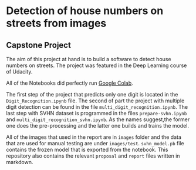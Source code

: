 # Detection of house numbers on streets from images

## Capstone Project

The aim of this project at hand is to build a software to detect house numbers on streets. The project was featured in the Deep Learning course of Udacity.

All of the Notebooks did perfectly run [Google Colab](<https://colab.research.google.com/>).

The first step of the project that predicts only one digit is located in the `Digit_Recognition.ipynb` file. The second of part the project with multiple digit detection can be found in the file `multi_digit_recognition.ipynb`. The last step with SVHN dataset is programmed in the files `prepare-svhn.ipynb` and `multi_digit_recognition_svhn.ipynb`. As the names suggest,the former one does the pre-processing and the latter one builds and trains the model.

All of the images that used in the report are in `images` folder and the data that are used for manual testing are under `images/test`. `svhn_model.pb` file contains the frozen model that is exported from the notebook. This repository also contains the relevant `proposal` and `report` files written in markdown.
